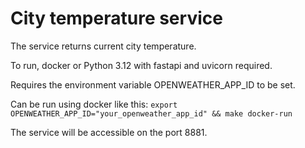 # City temperature service
The service returns current city temperature.

To run, docker or Python 3.12 with fastapi and uvicorn required.

Requires the environment variable OPENWEATHER_APP_ID to be set.

Can be run using docker like this: `export OPENWEATHER_APP_ID="your_openweather_app_id" && make docker-run`

The service will be accessible on the port 8881.
